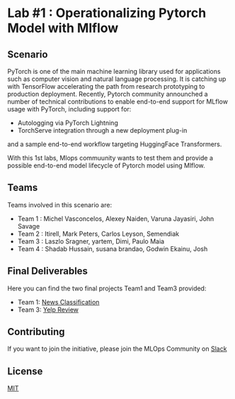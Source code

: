 # Lab #1 : Operationalizing Pytorch Model with Mlflow

## Scenario

PyTorch is one of the main machine learning library used for applications such as computer vision and natural language processing. 
It is catching up with TensorFlow accelerating the path from research prototyping to production deployment.
Recently, Pytorch community announched a number of technical contributions to enable end-to-end support for MLflow usage with PyTorch, 
including support for: 

- Autologging via PyTorch Lightning
- TorchServe integration through a new deployment plug-in

and a sample end-to-end workflow targeting HuggingFace Transformers.

With this 1st labs, Mlops commuunity wants to test them and provide a possible end-to-end model lifecycle of Pytorch model using Mlflow.

## Teams

Teams involved in this scenario are:

- Team 1 : Michel Vasconcelos, Alexey Naiden, Varuna Jayasiri, John Savage
- Team 2 : Itirell, Mark Peters, Carlos Leyson, Semendiak
- Team 3 : Laszlo Sragner, yartem, Dimi, Paulo Maia
- Team 4 : Shadab Hussain, susana brandao, Godwin Ekainu, Josh

## Final Deliverables

Here you can find the two final projects Team1 and Team3 provided:
- Team 1: [News Classification](https://github.com/mlops-labs-team1/engineering.labs)
- Team 3: [Yelp Review](https://github.com/dmangonakis/mlops-community-lab1-team3-yelp)


## Contributing
If you want to join the initiative, please join the MLOps Community on [Slack](https://mlops-community.slack.com/join/shared_invite)

## License
[MIT](https://choosealicense.com/licenses/mit/)
